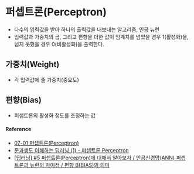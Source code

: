 # 퍼셉트론(Perceptron)
- 다수의 입력값을 받아 하나의 출력값을 내보내는 알고리즘, 인공 뉴런
- 입력값과 가중치의 곱, 그리고 편향을 더한 값이 임계치를 넘었을 경우 1(활성화)을, 넘지 못했을 경우 0(비활성화)을 출력한다.

## 가중치(Weight)
- 각 입력값에 줄 가중치(중요도)

## 편향(Bias)
- 퍼셉트론의 활성화 정도를 조정하는 값

#### Reference
* [07-01 퍼셉트론(Perceptron)](https://wikidocs.net/24958)
* [문과생도 이해하는 딥러닝 (1) - 퍼셉트론 Perceptron](https://sacko.tistory.com/10)
* [[딥러닝] #5 퍼셉트론(Perceptron)에 대해서 알아보자 / 인공신경망(ANN) 퍼셉트론과 뉴런의 차이점 / 편향 B(BIAS)의 의미](https://extsdd.tistory.com/221)